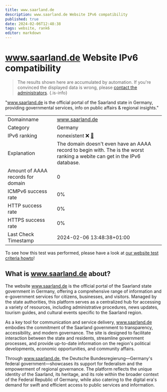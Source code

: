 ```yaml
---
title: www.saarland.de
description: www.saarland.de Website IPv6 compatibility
published: true
date: 2024-02-06T12:48:38
tags: website, rank6
editor: markdown
---
```


# www.saarland.de Website IPv6 compatibility

> The results shown here are accumulated by automation. If you're convinced the displayed data is wrong, please [contact the administrators](/howto/chat). 
{.is-info}

"www.saarland.de is the official portal of the Saarland state in Germany, providing governmental services, info on public affairs & regional insights."


|   |   |
| - | - |
| Domainname | www.saarland.de
| Category | Germany |
| IPv6 ranking | nonexistent :x: [🔗](/howto/ranking) |
| Explanation | The domain doesn't even have an AAAA record to begin with. The is the worst ranking a webite can get in the IPv6 database. |
| Amount of AAAA records for domain | 0 |
| ICMPv6 success rate | 0%|
| HTTP success rate | 0% |
| HTTPS success rate | 0% |
| Last Check Timestamp | 2024-02-06 13:48:38+01:00 |

To see how this test was performed, please have a look at [our website test criteria howto](/howto/testcriteria/website)!


## What is www.saarland.de about?
The website www.saarland.de is the official portal of the Saarland state government in Germany, offering a comprehensive range of information and e-government services for citizens, businesses, and visitors. Managed by the state authorities, this platform serves as a centralized hub for accessing a variety of resources, including administrative procedures, news updates, tourism guides, and cultural events specific to the Saarland region.

As a key tool for communication and service delivery, www.saarland.de embodies the commitment of the Saarland government to transparency, accessibility, and modern governance. The site is designed to facilitate interaction between the state and residents, streamline government processes, and provide up-to-date information on the region's political developments, economic opportunities, and community affairs.

Through www.saarland.de, the Deutsche Bundesregierung—Germany's federal government—showcases its support for federalism and the empowerment of regional governance. The platform reflects the unique identity of the Saarland, its heritage, and its role within the broader context of the Federal Republic of Germany, while also catering to the digital era's demand for swift and efficient access to public services and information.


